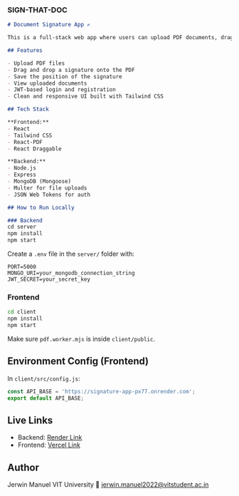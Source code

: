 ### SIGN-THAT-DOC

````markdown
# Document Signature App ✍️

This is a full-stack web app where users can upload PDF documents, drag and drop their signature on them, and save the position securely. It also includes user authentication and a dashboard to manage your uploaded files.

## Features

- Upload PDF files
- Drag and drop a signature onto the PDF
- Save the position of the signature
- View uploaded documents
- JWT-based login and registration
- Clean and responsive UI built with Tailwind CSS

## Tech Stack

**Frontend:**
- React
- Tailwind CSS
- React-PDF
- React Draggable

**Backend:**
- Node.js
- Express
- MongoDB (Mongoose)
- Multer for file uploads
- JSON Web Tokens for auth

## How to Run Locally

### Backend
cd server
npm install
npm start
````

Create a `.env` file in the `server/` folder with:

```
PORT=5000
MONGO_URI=your_mongodb_connection_string
JWT_SECRET=your_secret_key
```

### Frontend

```bash
cd client
npm install
npm start
```

Make sure `pdf.worker.mjs` is inside `client/public`.

## Environment Config (Frontend)

In `client/src/config.js`:

```js
const API_BASE = 'https://signature-app-px77.onrender.com';
export default API_BASE;
```

## Live Links

* Backend: [Render Link](https://signature-app-px77.onrender.com)
* Frontend: [Vercel Link](https://your-vercel-url.vercel.app)

## Author

Jerwin Manuel
VIT University
📩 [jerwin.manuel2022@vitstudent.ac.in](mailto:jerwin.manuel2022@vitstudent.ac.in)


